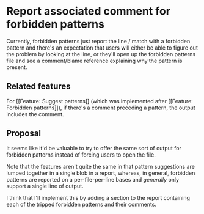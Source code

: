 # Report associated comment for forbidden patterns

Currently, forbidden patterns just report the line / match with a forbidden pattern and there's an expectation that users will either be able to figure out the problem by looking at the line, or they'll open up the forbidden patterns file and see a comment/blame reference explaining why the pattern is present.

## Related features

For [[Feature: Suggest patterns]] (which was implemented after [[Feature: Forbidden patterns]]), if there's a comment preceding a pattern, the output includes the comment.

## Proposal

It seems like it'd be valuable to try to offer the same sort of output for forbidden patterns instead of forcing users to open the file.

Note that the features aren't quite the same in that pattern suggestions are lumped together in a single blob in a report, whereas, in general, forbidden patterns are reported on a per-file-per-line bases and _generally_ only support a single line of output.

I think that I'll implement this by adding a section to the report containing each of the tripped forbidden patterns and their comments.
